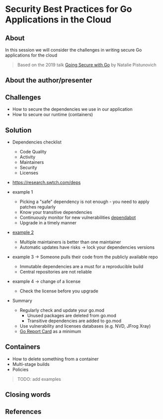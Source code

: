 # Security Best Practices for Go Applications in the Cloud

## About

In this session we will consider the challenges in writing secure Go applications for the cloud

> Based on the 2019 talk [Going Secure with Go](https://www.youtube.com/watch?v=9e2gRtzemGo) by Natalie Pistunovich

## About the author/presenter

## Challenges

- How to secure the dependencies we use in our application
- How to secure our runtime (containers)

## Solution

- Dependencies checklist
    - Code Quality
    - Activity
    - Maintainers
    - Security
    - Licenses
- https://research.swtch.com/deps

- example 1
    - Picking a "safe" dependency is not enough - you need to apply patches regularly
    - Know your transitive dependencies
    - Continuously monitor for new vulnerabilities [dependabot](https://dependabot.com/go/)
    - Upgrade in a timely manner
- [example 2](https://www.theregister.co.uk/2018/11/26/npm_repo_bitcoin_stealer/)
    - Multiple maintainers is better than one maintainer
    - Automatic updates have risks -> lock your dependencies versions
- example 3 -> Someone pulls their code from the publicly available repo
    - Immutable dependencies are a must for a reproducible build
    - Central repositories are not reliable
- example 4 -> change of a license
    - Check the license before you upgrade
- Summary
    - Regularly check and update your go.mod
        - Unused packages are deleted from go.mod
        - Transitive dependencies are added to go.mod
    - Use vulnerability and licenses databases (e.g. NVD, JFrog Xray)
    - [Go Report Card](https://goreportcard.com/) as a minimum

## Containers

- How to delete something from a container
- Multi-stage builds
- Policies

> TODO: add examples

## Closing words

## References
